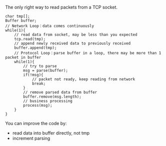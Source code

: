The only right way to read packets from a TCP socket.

```
char tmp[];
Buffer buffer;
// Network Loop：data comes continuously
while(1){
    // read data from socket, may be less than you expected
    tcp.read(tmp);
    // append newly received data to previously received
    buffer.append(tmp);
    // Protocol Loop：parse buffer in a loop, there may be more than 1 packet in buffer
    while(1){
        // try to parse
        msg = parse(buffer);
        if(!msg){
            // packet not ready, keep reading from network
            break;
        }
        // remove parsed data from buffer
        buffer.remove(msg.length);
        // business processing
        process(msg);
    }
}
```

You can improve the code by:

* read data into buffer directly, not tmp
* increment parsing
